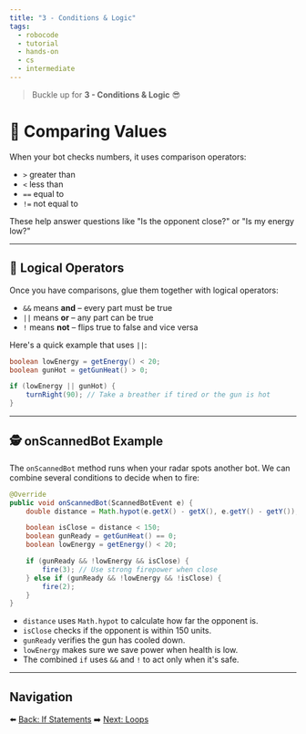 ```yaml
---
title: "3 - Conditions & Logic"
tags:
  - robocode
  - tutorial
  - hands-on
  - cs
  - intermediate
---
```


> Buckle up for **3 - Conditions & Logic** 😎

# 📏 Comparing Values

When your bot checks numbers, it uses comparison operators:

- `>` greater than
- `<` less than
- `==` equal to
- `!=` not equal to

These help answer questions like "Is the opponent close?" or "Is my energy low?"

---

## 🔗 Logical Operators

Once you have comparisons, glue them together with logical operators:

- `&&` means **and** – every part must be true
- `||` means **or** – any part can be true
- `!` means **not** – flips true to false and vice versa

Here's a quick example that uses `||`:

```java
boolean lowEnergy = getEnergy() < 20;
boolean gunHot = getGunHeat() > 0;

if (lowEnergy || gunHot) {
    turnRight(90); // Take a breather if tired or the gun is hot
}
```

---

## 🕵️ onScannedBot Example

The `onScannedBot` method runs when your radar spots another bot. We can combine several conditions to decide when to fire:

```java
@Override
public void onScannedBot(ScannedBotEvent e) {
    double distance = Math.hypot(e.getX() - getX(), e.getY() - getY());

    boolean isClose = distance < 150;
    boolean gunReady = getGunHeat() == 0;
    boolean lowEnergy = getEnergy() < 20;

    if (gunReady && !lowEnergy && isClose) {
        fire(3); // Use strong firepower when close
    } else if (gunReady && !lowEnergy && !isClose) {
        fire(2);
    }
}
```

- `distance` uses `Math.hypot` to calculate how far the opponent is.
- `isClose` checks if the opponent is within 150 units.
- `gunReady` verifies the gun has cooled down.
- `lowEnergy` makes sure we save power when health is low.
- The combined `if` uses `&&` and `!` to act only when it's safe.

---

## Navigation

⬅️ [Back: If Statements](/robocode/Day-6/01_if_statements)
➡️ [Next: Loops](/robocode/Day-6/03_loops)
